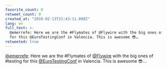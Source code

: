 ```yaml
---
favorite_count: 0
retweet_count: 0
created_at: "2019-02-13T21:43:11.000Z"
lang: en
full_text: >-
  @emerrefe: Here we are the #Flymates of @Flywire with the big ones of #testing
  for this @EuroTestingConf in Valencia. This is awesome 😎…
retweeted: true
---
```


[@emerrefe](https://twitter.com/emerrefe): Here we are the #Flymates of
[@Flywire](https://twitter.com/Flywire) with the big ones of #testing for this
[@EuroTestingConf](https://twitter.com/EuroTestingConf) in Valencia. This is
awesome 😎…
